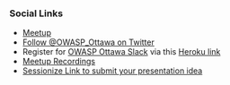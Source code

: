 ### Social Links
* [Meetup](https://www.meetup.com/OWASP-Ottawa/)
* [Follow @OWASP_Ottawa on Twitter](https://twitter.com/OWASP_Ottawa)
* Register for [OWASP Ottawa Slack](https://owaspottawa.slack.com/) via this [Heroku link](https://owaspottawa.herokuapp.com/)
* [Meetup Recordings](https://www.youtube.com/channel/UCxSU-KvNmYusZEq6v4YK5Lw)
* [Sessionize Link to submit your presentation idea](https://sessionize.com/owasp-ottawa-continuous-call-for-speaker/)
